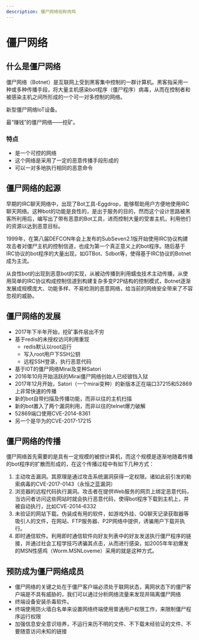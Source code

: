 ```yaml
---
description: 僵尸网络俗称肉鸡
---
```


# 僵尸网络

## 什么是僵尸网络

僵尸网络（Botnet）是互联网上受到黑客集中控制的一群计算机。黑客指采用一种或多种传播手段，将大量主机感染bot程序（僵尸程序）病毒，从而在控制者和被感染主机之间所形成的一个可一对多控制的网络。

新型僵尸网络loT设备。

最“赚钱”的僵尸网络——挖矿。

### 特点

* 是一个可控的网络
* 这个网络是采用了一定的恶意传播手段形成的
* 可以一对多地执行相同的恶意命令

## 僵尸网络的起源

早期的IRC聊天网络中，出现了Bot工具-Eggdrop，能够帮助用户方便地使用lRC聊天网络。这种bot的功能是良性的，是出于服务的目的，然而这个设计思路被黑客所利用后，编写出了带有恶意的Bot工具，进而控制大量的受害主机，利用他们的资源以达到恶意目标。

1999年，在第八届DEFCON年会上发布的SubSeven2.1版开始使用IRC协议构建攻击者对僵尸主机的控制信道，也成为第一个真正意义上的bot程序。随后基于IRC协议的bot程序的大量出现，如GTBot、Sdbot等，使得基于IRC协议的Botnet成为主流。 

从良性bot的出现到恶意bot的实现，从被动传播到利用蠕虫技术主动传播，从使用简单的IRC协议构成控制信道到构建复杂多变P2P结构的控制模式，Botnet逐渐发展成规模庞大、功能多样、不易检测的恶意网络，给当前的网络安全带来了不容忽视的威胁。

## 僵尸网络的发展

* 2017年下半年开始，挖矿事件层出不穷
* 基于redis的未授权访问利用重现
  * redis默认以root运行
  * 写入root用户下SSH公钥
  * 远程SSH登录，执行恶意代码
* 基于l0T的僵尸网络Mirai及变种Satori 
* 2016年10月开始活跃的Mirai僵尸网络创始人已经锒铛入狱
* 2017年12月开始，Satori（一个mirai变种）的新版本正在端口37215和52869上非常快速的传播 
* 新的bot自带扫描及传播功能，而非以往的主机扫描
* 新的bot置入了两个漏洞利用，而非以往的telnet爆力破解
* 52869端口使用CVE-2014-8361
* 另一个是华为的CVE-2017-17215

## 僵尸网络的传播

僵尸网络首先需要的是具有一定规模的被控计算机，而这个规模是逐渐地随着传播的bot程序的扩散而形成的，在这个传播过程中有如下几种方式：

1. 主动攻击漏洞。其原理是通过攻击系统漏洞获得一定权限。诸如此前引发的勒索病毒的CVE-2017-0143（永恒之蓝漏洞）
2. 浏览器的远程代码执行漏洞。攻击者在提供Web服务的网页上绑定恶意代码，当访问者访问这些网站时就会执行恶意代码，使得bot程序下载到主机上，并被自动执行，比如CVE-2014-6332
3. 未验证的网站下载。伪装成有用的软件，如游戏外挂、QQ聊天记录获取器等吸引人的文件，在网站、FTP服务器、P2P网络中提供，诱骗用户下载并执行。
4. 即时通信软件。利用即时通信软件向好友列表中的好友发送执行僵尸程序的链接，并通过社会工程学技巧诱骗其点击，从而进行感染，如2005年年初爆发的MSN性感鸡（Worm.MSNLoveme）采用的就是这种方式。

## 预防成为僵尸网络成员

* 僵尸网络的关键之处在于僵尸客户端必须处于联网状态，离网状态下的僵尸客户端是不具有威胁的，我们可以通过分析网络流量来发现并隔离僵尸网络 
* 终端设备安装杀毒软件。 
* 终端使用防火墙白名单来设置网络终端使用普通用户权限工作，来限制僵尸程序运行权限
* 加强信息安全意识培养，不运行来历不明的文件、不下载未经验证的文件、不要随意访问未知的链接

